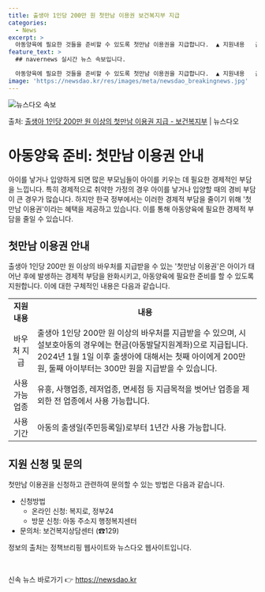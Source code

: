 ```yaml
---
title: 출생아 1인당 200만 원 첫만남 이용권 보건복지부 지급
categories:
  - News
excerpt: >
  아동양육에 필요한 것들을 준비할 수 있도록 첫만남 이용권을 지급합니다.  ▲ 지원내용   출생아 1인당 20…
feature_text: >
  ## navernews 실시간 뉴스 속보입니다.

  아동양육에 필요한 것들을 준비할 수 있도록 첫만남 이용권을 지급합니다.  ▲ 지원내용   출생아 1인당 20…
image: 'https://newsdao.kr/res/images/meta/newsdao_breakingnews.jpg'
---
```


![뉴스다오 속보](https://newsdao.kr/res/images/meta/newsdao_breakingnews.jpg)

<p>출처: <a href="https://newsdao.kr/3894" rel="dofollow">출생아 1인당 200만 원 이상의 첫만남 이용권 지급 - 보건복지부</a> | 뉴스다오</p>

<h1>아동양육 준비: 첫만남 이용권 안내</h1>

<p data-ke-size="size16">아이를 낳거나 입양하게 되면 많은 부모님들이 아이를 키우는 데 필요한 경제적인 부담을 느낍니다. 특히 경제적으로 취약한 가정의 경우 아이를 낳거나 입양할 때의 경비 부담이 큰 경우가 많습니다. 하지만 한국 정부에서는 이러한 경제적 부담을 줄이기 위해 '첫만남 이용권'이라는 혜택을 제공하고 있습니다. 이를 통해 아동양육에 필요한 경제적 부담을 줄일 수 있습니다.</p>

<h2 data-ke-size="size26">첫만남 이용권 안내</h2>

<p data-ke-size="size16">출생아 1인당 200만 원 이상의 바우처를 지급받을 수 있는 '첫만남 이용권'은 아이가 태어난 후에 발생하는 경제적 부담을 완화시키고, 아동양육에 필요한 준비를 할 수 있도록 지원합니다. 이에 대한 구체적인 내용은 다음과 같습니다.</p>

<table>
  <tr>
    <td style="text-align: center; height: 17px;"><b>지원내용</b></td>
    <td style="text-align: center; height: 17px;"><b>내용</b></td>
  </tr>
  <tr>
    <td style="text-align: center; height: 17px;">바우처 지급</td>
    <td>출생아 1인당 200만 원 이상의 바우처를 지급받을 수 있으며, 시설보호아동의 경우에는 현금(아동발달지원계좌)으로 지급됩니다. 2024년 1월 1일 이후 출생아에 대해서는 첫째 아이에게 200만 원, 둘째 아이부터는 300만 원을 지급받을 수 있습니다.</td>
  </tr>
  <tr>
    <td style="text-align: center; height: 17px;">사용 가능 업종</td>
    <td>유흥, 사행업종, 레저업종, 면세점 등 지급목적을 벗어난 업종을 제외한 전 업종에서 사용 가능합니다.</td>
  </tr>
  <tr>
    <td style="text-align: center; height: 17px;">사용 기간</td>
    <td>아동의 출생일(주민등록일)로부터 1년간 사용 가능합니다.</td>
  </tr>
</table>

<h2 data-ke-size="size26">지원 신청 및 문의</h2>

<p data-ke-size="size16">첫만남 이용권을 신청하고 관련하여 문의할 수 있는 방법은 다음과 같습니다.</p>

<ul>
  <li>신청방법
    <ul>
      <li>온라인 신청: 복지로, 정부24</li>
      <li>방문 신청: 아동 주소지 행정복지센터</li>
    </ul>
  </li>
  <li>문의처: 보건복지상담센터 (☎129)</li>
</ul>

<p data-ke-size="size16">정보의 출처는 정책브리핑 웹사이트와 뉴스다오 웹사이트입니다.</p>
<p data-ke-size="size16">&nbsp;</p> 

신속 뉴스 바로가기 👉 <a href="https://newsdao.kr" rel="dofollow">https://newsdao.kr</a>


